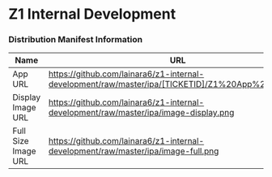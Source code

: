 # Z1 Internal Development

### Distribution Manifest Information

| Name | URL |
|-|-|
| App URL | https://github.com/lainara6/z1-internal-development/raw/master/ipa/[TICKETID]/Z1%20App%20[ENV].ipa |
| Display Image URL | https://github.com/lainara6/z1-internal-development/raw/master/ipa/image-display.png |
| Full Size Image URL | https://github.com/lainara6/z1-internal-development/raw/master/ipa/image-full.png |
